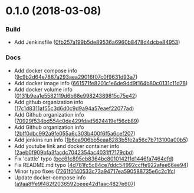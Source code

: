 <a name="0.1.0"></a>
# 0.1.0 (2018-03-08)


### Build

* Add Jenkinsfile ([0fb257a199b5de89536a6960b8478d4dcbe84953](https://github.com/red-panda-ci/jenkins-workshop/commit/0fb257a199b5de89536a6960b8478d4dcbe84953))

### Docs

* Add docker compose info ([9c9b2d64e7887a293aea29016f07c0f9631d93a7](https://github.com/red-panda-ci/jenkins-workshop/commit/9c9b2d64e7887a293aea29016f07c0f9631d93a7))
* Add docker image info ([661571fe8201c1e6de9dd9f164b80c0131c11d78](https://github.com/red-panda-ci/jenkins-workshop/commit/661571fe8201c1e6de9dd9f164b80c0131c11d78))
* Add docker volume info ([0131b9ea1e5582119d6b68e99824389815c75e42](https://github.com/red-panda-ci/jenkins-workshop/commit/0131b9ea1e5582119d6b68e99824389815c75e42))
* Add github organization info  ([17c1d8311af55c3d6d0c9d9a94a57eaef22077ad](https://github.com/red-panda-ci/jenkins-workshop/commit/17c1d8311af55c3d6d0c9d9a94a57eaef22077ad))
* Add Github organization info  ([70929f534bd554c0de429fdad5624419ef56cb89](https://github.com/red-panda-ci/jenkins-workshop/commit/70929f534bd554c0de429fdad5624419ef56cb89))
* Add Github organization info  ([2bff0dbc992a9fe055a6c303b400f6f5a6cef207](https://github.com/red-panda-ci/jenkins-workshop/commit/2bff0dbc992a9fe055a6c303b400f6f5a6cef207))
* Add jenkins run info ([1b6ea906bb5eaa8283b5fe2a56c7b713100a00b5](https://github.com/red-panda-ci/jenkins-workshop/commit/1b6ea906bb5eaa8283b5fe2a56c7b713100a00b5))
* Add youtube link and docker container info ([2aeb0f909bfa3facdc7042354ac4031ff7179cbd](https://github.com/red-panda-ci/jenkins-workshop/commit/2aeb0f909bfa3facdc7042354ac4031ff7179cbd))
* Fix 'cattle' typo ([bcc61c895eb8364bc8010142f1d1446fa7464efd](https://github.com/red-panda-ci/jenkins-workshop/commit/bcc61c895eb8364bc8010142f1d1446fa7464efd))
* Fix README.md typo ([4d781fc5c84ce7ddc54992ccffe922afee66ee94](https://github.com/red-panda-ci/jenkins-workshop/commit/4d781fc5c84ce7ddc54992ccffe922afee66ee94))
* Minor typo fixes ([7261f0140533c73a94717ea590588735e6c2c1fc](https://github.com/red-panda-ci/jenkins-workshop/commit/7261f0140533c73a94717ea590588735e6c2c1fc))
* Update docker-compose info ([a9aa8ffe9f482f2036592beee42d1aac4827e607](https://github.com/red-panda-ci/jenkins-workshop/commit/a9aa8ffe9f482f2036592beee42d1aac4827e607))




